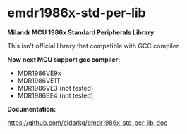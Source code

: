 # emdr1986x-std-per-lib
<b>Milandr MCU 1986x Standard Peripherals Library</b>

This isn't official library that compatible with GCC compiler.

<b>Now next MCU support gcc compiler:</b>
- MDR1986VE9x
- MDR1986VE1T
- MDR1986VE3 (not tested)
- MDR1986BE4 (not tested)

<b>Documentation:</b>

https://github.com/eldarkg/emdr1986x-std-per-lib-doc
